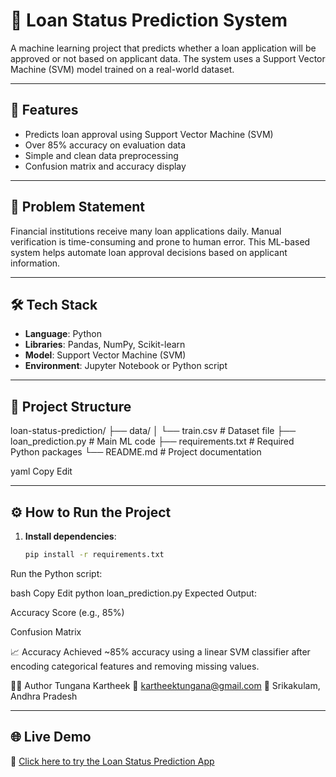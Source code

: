 # 🧠 Loan Status Prediction System

A machine learning project that predicts whether a loan application will be approved or not based on applicant data. The system uses a Support Vector Machine (SVM) model trained on a real-world dataset.

---

## 🚀 Features

- Predicts loan approval using Support Vector Machine (SVM)
- Over 85% accuracy on evaluation data
- Simple and clean data preprocessing
- Confusion matrix and accuracy display

---

## 📌 Problem Statement

Financial institutions receive many loan applications daily. Manual verification is time-consuming and prone to human error. This ML-based system helps automate loan approval decisions based on applicant information.

---

## 🛠️ Tech Stack

- **Language**: Python  
- **Libraries**: Pandas, NumPy, Scikit-learn  
- **Model**: Support Vector Machine (SVM)  
- **Environment**: Jupyter Notebook or Python script

---

## 📁 Project Structure

loan-status-prediction/
├── data/
│ └── train.csv # Dataset file
├── loan_prediction.py # Main ML code
├── requirements.txt # Required Python packages
└── README.md # Project documentation

yaml
Copy
Edit

---

## ⚙️ How to Run the Project

1. **Install dependencies**:
   ```bash
   pip install -r requirements.txt
Run the Python script:

bash
Copy
Edit
python loan_prediction.py
Expected Output:

Accuracy Score (e.g., 85%)

Confusion Matrix

📈 Accuracy
Achieved ~85% accuracy using a linear SVM classifier after encoding categorical features and removing missing values.

👨‍💻 Author
Tungana Kartheek
📧 kartheektungana@gmail.com
📍 Srikakulam, Andhra Pradesh

---
## 🌐 Live Demo

🔗 [Click here to try the Loan Status Prediction App](https://loan-status-prediction-system.streamlit.app)
